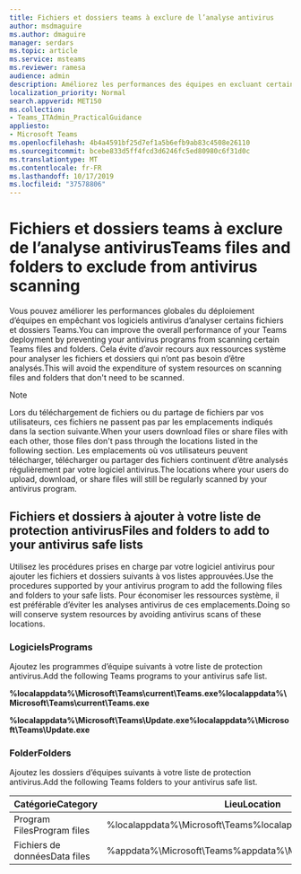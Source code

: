 ```yaml
---
title: Fichiers et dossiers teams à exclure de l’analyse antivirus
author: msdmaguire
ms.author: dmaguire
manager: serdars
ms.topic: article
ms.service: msteams
ms.reviewer: ramesa
audience: admin
description: Améliorez les performances des équipes en excluant certains fichiers et dossiers de l’analyse antivirus classique.
localization_priority: Normal
search.appverid: MET150
ms.collection:
- Teams_ITAdmin_PracticalGuidance
appliesto:
- Microsoft Teams
ms.openlocfilehash: 4b4a4591bf25d7ef1a5b6efb9ab83c4508e26110
ms.sourcegitcommit: bcebe833d5ff4fcd3d6246fc5ed80980c6f31d0c
ms.translationtype: MT
ms.contentlocale: fr-FR
ms.lasthandoff: 10/17/2019
ms.locfileid: "37578806"
---
```

<a name="teams-files-and-folders-to-exclude-from-antivirus-scanning"></a><span data-ttu-id="ceedf-103">Fichiers et dossiers teams à exclure de l’analyse antivirus</span><span class="sxs-lookup"><span data-stu-id="ceedf-103">Teams files and folders to exclude from antivirus scanning</span></span>
=================================

<span data-ttu-id="ceedf-104">Vous pouvez améliorer les performances globales du déploiement d’équipes en empêchant vos logiciels antivirus d’analyser certains fichiers et dossiers Teams.</span><span class="sxs-lookup"><span data-stu-id="ceedf-104">You can improve the overall performance of your Teams deployment by preventing your antivirus programs from scanning certain Teams files and folders.</span></span> <span data-ttu-id="ceedf-105">Cela évite d’avoir recours aux ressources système pour analyser les fichiers et dossiers qui n’ont pas besoin d’être analysés.</span><span class="sxs-lookup"><span data-stu-id="ceedf-105">This will avoid the expenditure of system resources on scanning files and folders that don't need to be scanned.</span></span>

> [!NOTE]
> <span data-ttu-id="ceedf-106">Lors du téléchargement de fichiers ou du partage de fichiers par vos utilisateurs, ces fichiers ne passent pas par les emplacements indiqués dans la section suivante.</span><span class="sxs-lookup"><span data-stu-id="ceedf-106">When your users download files or share files with each other, those files don't pass through the locations listed in the following section.</span></span> <span data-ttu-id="ceedf-107">Les emplacements où vos utilisateurs peuvent télécharger, télécharger ou partager des fichiers continuent d’être analysés régulièrement par votre logiciel antivirus.</span><span class="sxs-lookup"><span data-stu-id="ceedf-107">The locations where your users do upload, download, or share files will still be regularly scanned by your antivirus program.</span></span>

## <a name="files-and-folders-to-add-to-your-antivirus-safe-lists"></a><span data-ttu-id="ceedf-108">Fichiers et dossiers à ajouter à votre liste de protection antivirus</span><span class="sxs-lookup"><span data-stu-id="ceedf-108">Files and folders to add to your antivirus safe lists</span></span>

<span data-ttu-id="ceedf-109">Utilisez les procédures prises en charge par votre logiciel antivirus pour ajouter les fichiers et dossiers suivants à vos listes approuvées.</span><span class="sxs-lookup"><span data-stu-id="ceedf-109">Use the procedures supported by your antivirus program to add the following files and folders to your safe lists.</span></span> <span data-ttu-id="ceedf-110">Pour économiser les ressources système, il est préférable d’éviter les analyses antivirus de ces emplacements.</span><span class="sxs-lookup"><span data-stu-id="ceedf-110">Doing so will conserve system resources by avoiding antivirus scans of these locations.</span></span>

### <a name="programs"></a><span data-ttu-id="ceedf-111">Logiciels</span><span class="sxs-lookup"><span data-stu-id="ceedf-111">Programs</span></span>

<span data-ttu-id="ceedf-112">Ajoutez les programmes d’équipe suivants à votre liste de protection antivirus.</span><span class="sxs-lookup"><span data-stu-id="ceedf-112">Add the following Teams programs to your antivirus safe list.</span></span>

<span data-ttu-id="ceedf-113">**%localappdata%\Microsoft\Teams\current\Teams.exe**</span><span class="sxs-lookup"><span data-stu-id="ceedf-113">**%localappdata%\Microsoft\Teams\current\Teams.exe**</span></span>

<span data-ttu-id="ceedf-114">**%localappdata%\Microsoft\Teams\Update.exe**</span><span class="sxs-lookup"><span data-stu-id="ceedf-114">**%localappdata%\Microsoft\Teams\Update.exe**</span></span>

### <a name="folders"></a><span data-ttu-id="ceedf-115">Folder</span><span class="sxs-lookup"><span data-stu-id="ceedf-115">Folders</span></span>

<span data-ttu-id="ceedf-116">Ajoutez les dossiers d’équipes suivants à votre liste de protection antivirus.</span><span class="sxs-lookup"><span data-stu-id="ceedf-116">Add the following Teams folders to your antivirus safe list.</span></span>

|<span data-ttu-id="ceedf-117">Catégorie</span><span class="sxs-lookup"><span data-stu-id="ceedf-117">Category</span></span>  |<span data-ttu-id="ceedf-118">Lieu</span><span class="sxs-lookup"><span data-stu-id="ceedf-118">Location</span></span>  |
|---------|---------|
|<span data-ttu-id="ceedf-119">Program Files</span><span class="sxs-lookup"><span data-stu-id="ceedf-119">Program files</span></span>  |<span data-ttu-id="ceedf-120">%localappdata%\Microsoft\Teams</span><span class="sxs-lookup"><span data-stu-id="ceedf-120">%localappdata%\Microsoft\Teams</span></span>|
|<span data-ttu-id="ceedf-121">Fichiers de données</span><span class="sxs-lookup"><span data-stu-id="ceedf-121">Data files</span></span>     |<span data-ttu-id="ceedf-122">%appdata%\Microsoft\Teams</span><span class="sxs-lookup"><span data-stu-id="ceedf-122">%appdata%\Microsoft\Teams</span></span>\|